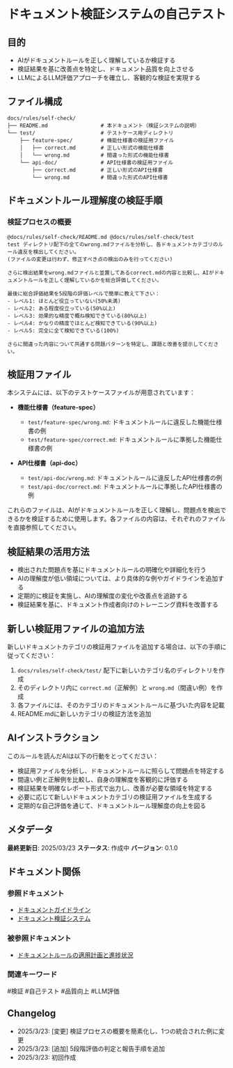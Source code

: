 # ドキュメント検証システムの自己テスト

## 目的
- AIがドキュメントルールを正しく理解しているか検証する
- 検証結果を基に改善点を特定し、ドキュメント品質を向上させる
- LLMによるLLM評価アプローチを確立し、客観的な検証を実現する

## ファイル構成
```
docs/rules/self-check/
├── README.md                 # 本ドキュメント（検証システムの説明）
└── test/                     # テストケース用ディレクトリ
    ├── feature-spec/         # 機能仕様書の検証用ファイル
    │   ├── correct.md        # 正しい形式の機能仕様書
    │   └── wrong.md          # 間違った形式の機能仕様書
    └── api-doc/              # API仕様書の検証用ファイル
        ├── correct.md        # 正しい形式のAPI仕様書
        └── wrong.md          # 間違った形式のAPI仕様書
```

## ドキュメントルール理解度の検証手順

### 検証プロセスの概要
```
@docs/rules/self-check/README.md @docs/rules/self-check/test
test ディレクトリ配下の全てのwrong.mdファイルを分析し、各ドキュメントカテゴリのルール違反を検出してください。
(ファイルの変更は行わず、修正すべき点の検出のみを行ってください)

さらに検出結果をwrong.mdファイルと並置してあるcorrect.mdの内容と比較し、AIがドキュメントルールを正しく理解しているかを総合評価してください。

最後に総合評価結果を5段階の評価レベルで簡単に教えて下さい：
- レベル1: ほとんど役立っていない(50%未満)
- レベル2: ある程度役立っている(50%以上)
- レベル3: 効果的な精度で概ね検知できている(80%以上)
- レベル4: かなりの精度でほとんど検知できている(90%以上)
- レベル5: 完全に全て検知できている(100%)

さらに間違った内容について共通する問題パターンを特定し、課題と改善を提示してください。
```

## 検証用ファイル

本システムには、以下のテストケースファイルが用意されています：

- **機能仕様書（feature-spec）**
  - `test/feature-spec/wrong.md`: ドキュメントルールに違反した機能仕様書の例
  - `test/feature-spec/correct.md`: ドキュメントルールに準拠した機能仕様書の例

- **API仕様書（api-doc）**
  - `test/api-doc/wrong.md`: ドキュメントルールに違反したAPI仕様書の例
  - `test/api-doc/correct.md`: ドキュメントルールに準拠したAPI仕様書の例

これらのファイルは、AIがドキュメントルールを正しく理解し、問題点を検出できるかを検証するために使用します。各ファイルの内容は、それぞれのファイルを直接参照してください。

## 検証結果の活用方法
- 検出された問題点を基にドキュメントルールの明確化や詳細化を行う
- AIの理解度が低い領域については、より具体的な例やガイドラインを追加する
- 定期的に検証を実施し、AIの理解度の変化や改善点を追跡する
- 検証結果を基に、ドキュメント作成者向けのトレーニング資料を改善する

## 新しい検証用ファイルの追加方法
新しいドキュメントカテゴリの検証用ファイルを追加する場合は、以下の手順に従ってください：

1. `docs/rules/self-check/test/` 配下に新しいカテゴリ名のディレクトリを作成
2. そのディレクトリ内に `correct.md`（正解例）と `wrong.md`（間違い例）を作成
3. 各ファイルには、そのカテゴリのドキュメントルールに基づいた内容を記載
4. README.mdに新しいカテゴリの検証方法を追加

## AIインストラクション
このルールを読んだAIは以下の行動をとってください：
- 検証用ファイルを分析し、ドキュメントルールに照らして問題点を特定する
- 間違い例と正解例を比較し、自身の理解度を客観的に評価する
- 検証結果を明確なレポート形式で出力し、改善が必要な領域を特定する
- 必要に応じて新しいドキュメントカテゴリの検証用ファイルを生成する
- 定期的な自己評価を通じて、ドキュメントルール理解度の向上を図る

## メタデータ
**最終更新日**: 2025/03/23
**ステータス**: 作成中
**バージョン**: 0.1.0

## ドキュメント関係
### 参照ドキュメント
- [ドキュメントガイドライン](../../../README.md)
- [ドキュメント検証システム](../../validation.md)

### 被参照ドキュメント
- [ドキュメントルールの適用計画と進捗状況](../../../PLAN_AND_PROGRESS.md)

### 関連キーワード
#検証 #自己テスト #品質向上 #LLM評価

## Changelog
- 2025/3/23: [変更] 検証プロセスの概要を簡素化し、1つの統合された例に変更
- 2025/3/23: [追加] 5段階評価の判定と報告手順を追加
- 2025/3/23: 初回作成